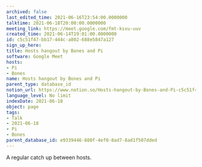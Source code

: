 ```yaml
---
archived: false
last_edited_time: 2021-06-16T23:54:00.0000000
talktime: 2021-06-18T20:00:00.0000000
meeting_link: https://meet.google.com/fmt-ksxu-uuv
created_time: 2021-06-14T19:01:00.0000000
id: c5c51f47-bb17-444c-a802-688e5847a127
sign_up_here: 
title: Hosts hangout by Bones and Pi
software: Google Meet
hosts:
- Pi
- Bones
name: Hosts hangout by Bones and Pi
parent_type: database_id
notion_url: https://www.notion.so/Hosts-hangout-by-Bones-and-Pi-c5c51f47bb17444ca802688e5847a127
language_level: No limit
indexDate: 2021-06-18
object: page
tags:
- Talk
- 2021-06-18
- Pi
- Bones
parent_database_id: e9339446-880f-4ef0-8ad7-8ad1f507dded
---
```


A regular catch up between hosts.


